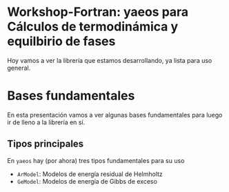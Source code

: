 # Workshop-Fortran: yaeos para Cálculos de termodinámica y equilbirio de fases

Hoy vamos a ver la librería que estamos desarrollando, ya lista para uso
general.

# Bases fundamentales
En esta presentación vamos a ver algunas bases fundamentales para luego ir 
de lleno a la librería en sí.


## Tipos principales

En `yaeos` hay (por ahora) tres tipos fundamentales para su uso

- `ArModel`: Modelos de energía residual de Helmholtz
- `GeModel`: Modelos de energía de Gibbs de exceso
